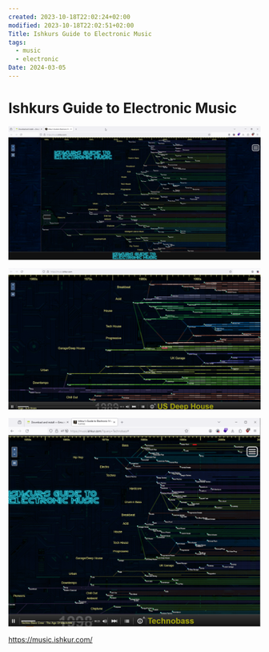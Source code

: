 ```yaml
---
created: 2023-10-18T22:02:24+02:00
modified: 2023-10-18T22:02:51+02:00
Title: Ishkurs Guide to Electronic Music
tags:
  - music
  - electronic
Date: 2024-03-05
---
```


# Ishkurs Guide to Electronic Music

![](_asset/2023-10-18_IshkursGuidetoElectronicMusic_image_1.png)


![](_asset/2023-10-18_IshkursGuidetoElectronicMusic_image_2.png)

![](_asset/2023-10-18_IshkursGuidetoElectronicMusic_image_3.png)

https://music.ishkur.com/
